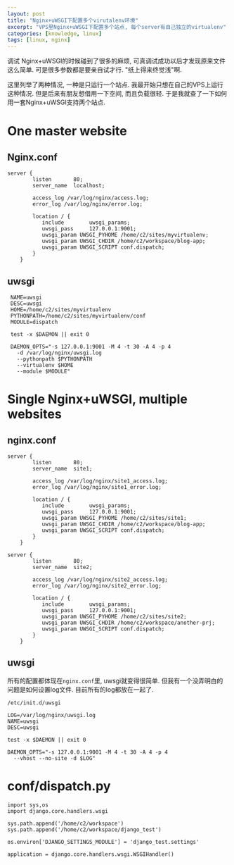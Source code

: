 ```yaml
---
layout: post
title: "Nginx+uWSGI下配置多个virutalenv环境"
excerpt: "VPS里Nginx+uWSGI下配置多个站点, 每个server有自己独立的virtualenv"
categories: [knowledge, linux]
tags: [linux, nginx]
---
```


调试 Nginx+uWSGI的时候碰到了很多的麻烦, 可真调试成功以后才发现原来文件这么简单. 
可是很多参数都是要亲自试才行. "纸上得来终觉浅"啊. 

这里列举了两种情况, 一种是只运行一个站点.
我最开始只想在自己的VPS上运行这种情况. 但是后来有朋友想借用一下空间,
而且负载很轻. 
于是我就查了一下如何用一套Nginx+uWSGI支持两个站点. 


One master website
=====================
Nginx.conf
------------

    server {
            listen       80;
            server_name  localhost;

            access_log /var/log/nginx/access.log;
            error_log /var/log/nginx/error.log;

            location / {
               include        uwsgi_params;
               uwsgi_pass     127.0.0.1:9001;
               uwsgi_param UWSGI_PYHOME /home/c2/sites/myvirtualenv;
               uwsgi_param UWSGI_CHDIR /home/c2/workspace/blog-app;
               uwsgi_param UWSGI_SCRIPT conf.dispatch;
            }
        }

uwsgi
--------

     NAME=uwsgi
     DESC=uwsgi
     HOME=/home/c2/sites/myvirtualenv
     PYTHONPATH=/home/c2/sites/myvirtualenv/conf
     MODULE=dispatch

     test -x $DAEMON || exit 0

     DAEMON_OPTS="-s 127.0.0.1:9001 -M 4 -t 30 -A 4 -p 4 
       -d /var/log/nginx/uwsgi.log 
       --pythonpath $PYTHONPATH 
       --virtualenv $HOME
       --module $MODULE"


Single Nginx+uWSGI, multiple websites
======================================
nginx.conf
------------

    server {
            listen       80;
            server_name  site1;

            access_log /var/log/nginx/site1_access.log;
            error_log /var/log/nginx/site1_error.log;

            location / {
               include        uwsgi_params;
               uwsgi_pass     127.0.0.1:9001;
               uwsgi_param UWSGI_PYHOME /home/c2/sites/site1;
               uwsgi_param UWSGI_CHDIR /home/c2/workspace/blog-app;
               uwsgi_param UWSGI_SCRIPT conf.dispatch;
            }
        }

    server {
            listen       80;
            server_name  site2;

            access_log /var/log/nginx/site2_access.log;
            error_log /var/log/nginx/site2_error.log;

            location / {
               include        uwsgi_params;
               uwsgi_pass     127.0.0.1:9001;
               uwsgi_param UWSGI_PYHOME /home/c2/sites/site2;
               uwsgi_param UWSGI_CHDIR /home/c2/workspace/another-prj;
               uwsgi_param UWSGI_SCRIPT conf.dispatch;
            }
        }

uwsgi
--------
所有的配置都体现在`nginx.conf`里, uwsgi就变得很简单.
但我有一个没弄明白的问题是如何设置log文件. 目前所有的log都放在一起了. 

`/etc/init.d/uwsgi`

    LOG=/var/log/nginx/uwsgi.log
    NAME=uwsgi
    DESC=uwsgi

    test -x $DAEMON || exit 0

    DAEMON_OPTS="-s 127.0.0.1:9001 -M 4 -t 30 -A 4 -p 4 
      --vhost --no-site -d $LOG"




conf/dispatch.py
=====================

    import sys,os
    import django.core.handlers.wsgi

    sys.path.append('/home/c2/workspace')
    sys.path.append('/home/c2/workspace/django_test')

    os.environ['DJANGO_SETTINGS_MODULE'] = 'django_test.settings'

    application = django.core.handlers.wsgi.WSGIHandler()

